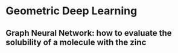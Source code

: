 # Geometric Deep Learning

## Graph Neural Network: how to evaluate the solubility of a molecule with the zinc
